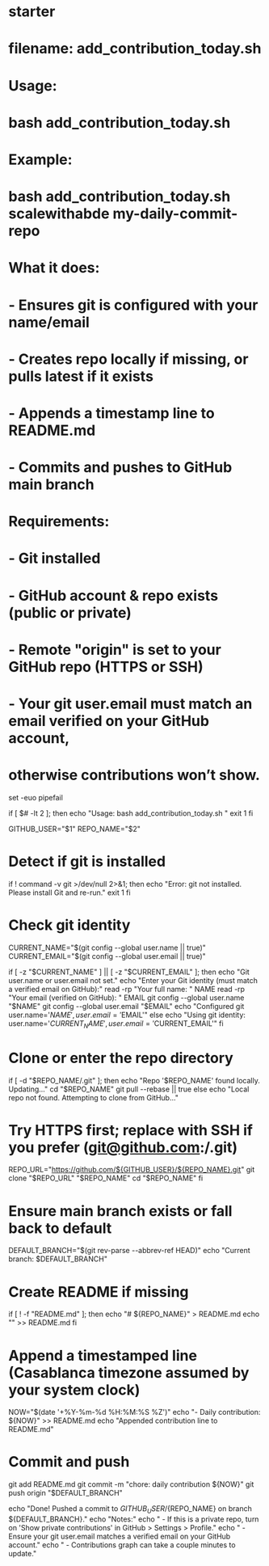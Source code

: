 # starter
# filename: add_contribution_today.sh
# Usage:
#   bash add_contribution_today.sh <github-username> <repo-name>
# Example:
#   bash add_contribution_today.sh scalewithabde my-daily-commit-repo
#
# What it does:
# - Ensures git is configured with your name/email
# - Creates repo locally if missing, or pulls latest if it exists
# - Appends a timestamp line to README.md
# - Commits and pushes to GitHub main branch
#
# Requirements:
# - Git installed
# - GitHub account & repo exists (public or private)
# - Remote "origin" is set to your GitHub repo (HTTPS or SSH)
# - Your git user.email must match an email verified on your GitHub account,
#   otherwise contributions won’t show.

set -euo pipefail

if [ $# -lt 2 ]; then
  echo "Usage: bash add_contribution_today.sh <github-username> <repo-name>"
  exit 1
fi

GITHUB_USER="$1"
REPO_NAME="$2"

# Detect if git is installed
if ! command -v git >/dev/null 2>&1; then
  echo "Error: git not installed. Please install Git and re-run."
  exit 1
fi

# Check git identity
CURRENT_NAME="$(git config --global user.name || true)"
CURRENT_EMAIL="$(git config --global user.email || true)"

if [ -z "$CURRENT_NAME" ] || [ -z "$CURRENT_EMAIL" ]; then
  echo "Git user.name or user.email not set."
  echo "Enter your Git identity (must match a verified email on GitHub):"
  read -rp "Your full name: " NAME
  read -rp "Your email (verified on GitHub): " EMAIL
  git config --global user.name "$NAME"
  git config --global user.email "$EMAIL"
  echo "Configured git user.name='$NAME', user.email='$EMAIL'"
else
  echo "Using git identity: user.name='$CURRENT_NAME', user.email='$CURRENT_EMAIL'"
fi

# Clone or enter the repo directory
if [ -d "$REPO_NAME/.git" ]; then
  echo "Repo '$REPO_NAME' found locally. Updating..."
  cd "$REPO_NAME"
  git pull --rebase || true
else
  echo "Local repo not found. Attempting to clone from GitHub..."
  # Try HTTPS first; replace with SSH if you prefer (git@github.com:<user>/<repo>.git)
  REPO_URL="https://github.com/${GITHUB_USER}/${REPO_NAME}.git"
  git clone "$REPO_URL" "$REPO_NAME"
  cd "$REPO_NAME"
fi

# Ensure main branch exists or fall back to default
DEFAULT_BRANCH="$(git rev-parse --abbrev-ref HEAD)"
echo "Current branch: $DEFAULT_BRANCH"

# Create README if missing
if [ ! -f "README.md" ]; then
  echo "# ${REPO_NAME}" > README.md
  echo "" >> README.md
fi

# Append a timestamped line (Casablanca timezone assumed by your system clock)
NOW="$(date '+%Y-%m-%d %H:%M:%S %Z')"
echo "- Daily contribution: ${NOW}" >> README.md
echo "Appended contribution line to README.md"

# Commit and push
git add README.md
git commit -m "chore: daily contribution ${NOW}"
git push origin "$DEFAULT_BRANCH"

echo "Done! Pushed a commit to ${GITHUB_USER}/${REPO_NAME} on branch ${DEFAULT_BRANCH}."
echo "Notes:"
echo " - If this is a private repo, turn on 'Show private contributions' in GitHub > Settings > Profile."
echo " - Ensure your git user.email matches a verified email on your GitHub account."
echo " - Contributions graph can take a couple minutes to update."
